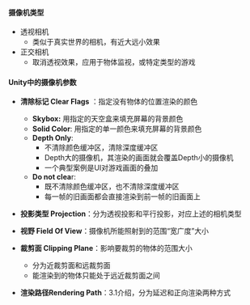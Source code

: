 #### 摄像机类型
- 透视相机
	- 类似于真实世界的相机，有近大远小效果
- 正交相机
	- 取消透视效果，应用于物体监视，或特定类型的游戏

#### Unity中的摄像机参数
- **清除标记 Clear Flags** ：指定没有物体的位置渲染的颜色
	- **Skybox:** 用指定的天空盒来填充屏幕的背景颜色
	- **Solid Color**: 用指定的单一颜色来填充屏幕的背景颜色
	- **Depth Only**: 
		- 不清除颜色缓冲区，清除深度缓冲区
		- Depth大的摄像机，其渲染的画面就会覆盖Depth小的摄像机
		- 一个典型案例是UI对游戏画面的叠加
	- **Do not clea**r: 
		- 既不清除颜色缓冲区，也不清除深度缓冲区
		- 每一帧的旧画面都会直接渲染到前一帧的旧画面上

- **投影类型 Projection**：分为透视投影和平行投影，对应上述的相机类型
- **视野 Field Of View**：摄像机所能照射到的范围“宽广度”大小
- **裁剪面 Clipping Plane**：影响要裁剪的物体的范围大小
	- 分为近裁剪面和远裁剪面
	- 能渲染到的物体只能处于远近裁剪面之间
- **渲染路径Rendering Path**：3.1介绍，分为延迟和正向渲染两种方式

	